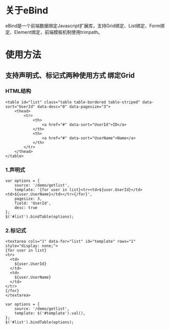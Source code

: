 关于eBind
=====
eBind是一个前端数据绑定Javascript扩展库，支持Grid绑定、List绑定、Form绑定、Element绑定，前端模板机制使用trimpath。

使用方法
=====
支持声明式、标记式两种使用方式
绑定Grid
-----
### HTML结构
    <table id="list" class="table table-bordered table-striped" data-sort="UserId" data-desc="0" data-pagesize="3">
        <thead>
            <tr>
                <th>
                    <a href="#" data-sort="UserId">ID</a>
                </th>
                <th>
                    <a href="#" data-sort="UserName">Name</a>
                </th>
            </tr>
        </thead>
    </table>
### 1.声明式
    var options = {
        source: '/demo/getlist',
        template: '{for user in list}<tr><td>${user.UserId}</td><td>${user.UserName}</td></tr>{/for}',
        pagesize: 3,
        field: 'UserId',
        desc: true
    };
    $('#list').bindTable(options);
### 2.标记式
    <textarea cols="1" data-for="list" id="template" rows="1" style="display: none;">
    {for user in list}
    <tr>
      <td>
        ${user.UserId}
      </td>
      <td>
        ${user.UserName}
      </td>
    </tr>
    {/for}
    </textarea>
    
    var options = {
        source: '/demo/getlist',  
        template: $('#template').val(),      
    };
    $('#list').bindTable(options);
